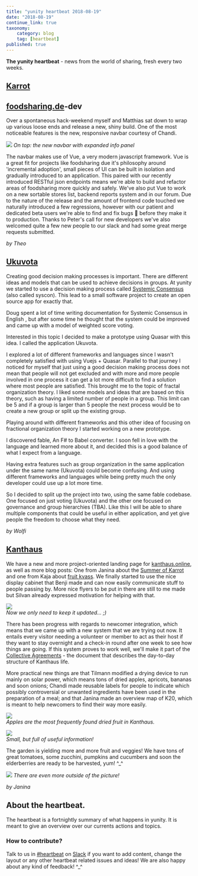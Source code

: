 ```yaml
---
title: "yunity heartbeat 2018-08-19"
date: "2018-08-19"
continue_link: true
taxonomy:
    category: blog
    tag: [heartbeat]
published: true
---
```


**The yunity heartbeat** - news from the world of sharing, fresh every two weeks.

## [Karrot](https://karrot.world)

## [foodsharing.de](https://foodsharing.de)-dev

Over a spontaneous hack-weekend myself and Matthias sat down to wrap up various loose ends and release a new, shiny build. One of the most noticeable features is the new, responsive navbar courtesy of Chandi.

![](newNavbar.jpg)
_On top: the new navbar with expanded info panel_

The navbar makes use of Vue, a very modern javascript framework. Vue is a great fit for projects like foodsharing due it's philosophy around 'incremental adoption', small pieces of UI can be built in isolation and gradually introduced to an application. This paired with our recently introduced RESTful json endpoints means we're able to build and refactor areas of foodsharing more quickly and safely. We've also put Vue to work on a new sortable stores list, backend reports system and in our forum. Due to the nature of the release and the amount of frontend code touched we naturally introduced a few regressions, however with our patient and dedicated beta users we're able to find and fix bugs :bug: before they make it to production. Thanks to Peter's call for new developers we've also welcomed quite a few new people to our slack and had some great merge requests submitted.

_by Theo_

## [Ukuvota](https://ukuvota.world)

Creating good decision making processes is important. There are different ideas and models that can be used to achieve decisions in groups. At yunity we started to use a decision making process called [Systemic Consensus](https://douginamug.gitbooks.io/a-systemic-consensus-manual-testing/content/sysCon.html) (also called syscon). This lead to a small software project to create an open source app for exactly that.

Doug spent a lot of time writing documentation for Systemic Consensus in English , but after some time he thought that the system could be improved and came up with a model of weighted score voting.

Interested in this topic I decided to make a prototype using Quasar with this idea. I called the application Ukuvota.

I explored a lot of different frameworks and languages since I wasn't completely satisfied with using Vuejs + Quasar. Parallel to that journey I noticed for myself that just using a good decision making process does not mean that people will not get excluded and with more and more people involved in one process it can get a lot more difficult to find a solution where most people are satisfied. This brought me to the topic of fractal organization theory. I liked some models and ideas that are based on this theory, such as having a limited number of people in a group. This limit can be 5 and if a group is larger than 5 people the next process would be to create a new group or split up the existing group.

Playing around with different frameworks and this other idea of focusing on fractional organization theory I started working on a new prototype.

I discovered fable, An F# to Babel converter. I soon fell in love with the language and learned more about it, and decided this is a good balance of what I expect from a language.

Having extra features such as group organization in the same application under the same name (Ukuvota) could become confusing. And using different frameworks and languages while being pretty much the only developer could use up a lot more time.

So I decided to split up the project into two, using the same fable codebase. One focused on just voting (Ukuvota) and the other one focused on governance and group hierarchies (TBA). Like this I will be able to share multiple components that could be useful in either application, and yet give people the freedom to choose what they need.

_by Wolfi_

## [Kanthaus](https://kanthaus.online)

We have a new and more project-oriented landing page for [kanthaus.online](https://kanthaus.online), as well as more blog posts: One from Janina about the [Summer of Karrot](https://kanthaus.online/blog/2018-08-06_summer-of-karrot) and one from Kaja about [fruit kvass](https://kanthaus.online/blog/2018-08-15_fruit-kvass). We finally started to use the nice display cabinet that Benji made and can now easily communicate stuff to people passing by. More nice flyers to be put in there are still to me made but Silvan already expressed motivation for helping with that.

![](displayCabinet.jpg) <br>
_Now we only need to keep it updated... ;)_

There has been progress with regards to newcomer integration, which means that we came up with a new system that we are trying out now. It entails every visitor needing a volunteer or member to act as their host if they want to stay overnight and a check-in round after one week to see how things are going. If this system proves to work well, we'll make it part of the [Collective Agreements](https://kanthaus.online/governance/collectiveagreements) - the document that describes the day-to-day structure of Kanthaus life.

More practical new things are that Tilmann modified a drying device to run mainly on solar power, which means tons of dried apples, apricots, bananas and soon onions; Chandi made reusable labels for people to indicate which possibly controversial or unwanted ingredients have been used in the preparation of a meal; and that Janina made an overview map of K20, which is meant to help newcomers to find their way more easily.

![](dryingDevice.jpg) <br>
_Apples are the most frequently found dried fruit in Kanthaus._

![](foodLabels.jpg) <br>
_Small, but full of useful information!_

The garden is yielding more and more fruit and veggies! We have tons of great tomatoes, some zucchini, pumpkins and cucumbers and soon the elderberries are ready to be harvested, yum! ^\_^

![](0elderberries.jpg)
_There are even more outside of the picture!_

_by Janina_

## About the heartbeat.
The heartbeat is a fortnightly summary of what happens in yunity. It is meant to give an overview over our currents actions and topics.

### How to contribute?
Talk to us in [#heartbeat](https://yunity.slack.com/messages/heartbeat/) on [Slack](https://slackin.yunity.org) if you want to add content, change the layout or any other heartbeat related issues and ideas! We are also happy about any kind of feedback! ^\_^
